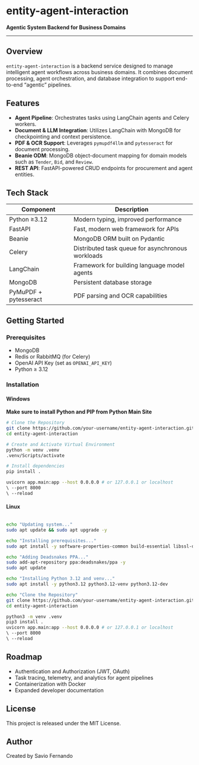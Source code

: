 # entity-agent-interaction

**Agentic System Backend for Business Domains**

---

## Overview

`entity-agent-interaction` is a backend service designed to manage intelligent agent workflows across business domains. It combines document processing, agent orchestration, and database integration to support end-to-end “agentic” pipelines.

## Features

- **Agent Pipeline**: Orchestrates tasks using LangChain agents and Celery workers.
- **Document & LLM Integration**: Utilizes LangChain with MongoDB for checkpointing and context persistence.
- **PDF & OCR Support**: Leverages `pymupdf4llm` and `pytesseract` for document processing.
- **Beanie ODM**: MongoDB object-document mapping for domain models such as `Tender`, `Bid`, and `Review`.
- **REST API**: FastAPI-powered CRUD endpoints for procurement and agent entities.

## Tech Stack

| Component              | Description                                         |
|------------------------|-----------------------------------------------------|
| Python ≥3.12           | Modern typing, improved performance                 |
| FastAPI                | Fast, modern web framework for APIs                 |
| Beanie                 | MongoDB ORM built on Pydantic                       |
| Celery                 | Distributed task queue for asynchronous workloads   |
| LangChain              | Framework for building language model agents        |
| MongoDB                | Persistent database storage                         |
| PyMuPDF + pytesseract  | PDF parsing and OCR capabilities                    |

## Getting Started

### Prerequisites

- MongoDB
- Redis or RabbitMQ (for Celery)
- OpenAI API Key (set as `OPENAI_API_KEY`)
- Python ≥ 3.12

### Installation

#### Windows

**Make sure to install Python and PIP from Python Main Site**

```bash
# Clone the Repository
git clone https://github.com/your-username/entity-agent-interaction.git
cd entity-agent-interaction

# Create and Activate Virtual Environment
python -m venv .venv
.venv/Scripts/activate

# Install dependencies
pip install .

uvicorn app.main:app --host 0.0.0.0 # or 127.0.0.1 or localhost 
\ --port 8000 
\ --reload
```

#### Linux
```bash

echo "Updating system..."
sudo apt update && sudo apt upgrade -y

echo "Installing prerequisites..."
sudo apt install -y software-properties-common build-essential libssl-dev libffi-dev libbz2-dev libreadline-dev libsqlite3-dev wget

echo "Adding Deadsnakes PPA..."
sudo add-apt-repository ppa:deadsnakes/ppa -y
sudo apt update

echo "Installing Python 3.12 and venv..."
sudo apt install -y python3.12 python3.12-venv python3.12-dev

echo "Clone the Repository"
git clone https://github.com/your-username/entity-agent-interaction.git
cd entity-agent-interaction

python3 -m venv .venv
pip3 install .
uvicorn app.main:app --host 0.0.0.0 # or 127.0.0.1 or localhost 
\ --port 8000 
\ --reload
```
## Roadmap
- Authentication and Authorization (JWT, OAuth)
- Task tracing, telemetry, and analytics for agent pipelines
- Containerization with Docker
- Expanded developer documentation

## License

This project is released under the MIT License.

## Author

Created by Savio Fernando